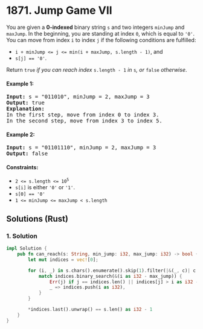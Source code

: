 # 1871. Jump Game VII
You are given a **0-indexed** binary string `s` and two integers `minJump` and `maxJump`. In the beginning, you are standing at index `0`, which is equal to `'0'`. You can move from index `i` to index `j` if the following conditions are fulfilled:

* `i + minJump <= j <= min(i + maxJump, s.length - 1)`, and
* `s[j] == '0'`.

Return `true` *if you can reach index* `s.length - 1` *in* `s`*, or* `false` *otherwise*.

#### Example 1:
<pre>
<strong>Input:</strong> s = "011010", minJump = 2, maxJump = 3
<strong>Output:</strong> true
<strong>Explanation:</strong>
In the first step, move from index 0 to index 3.
In the second step, move from index 3 to index 5.
</pre>

#### Example 2:
<pre>
<strong>Input:</strong> s = "01101110", minJump = 2, maxJump = 3
<strong>Output:</strong> false
</pre>

#### Constraints:
* <code>2 <= s.length <= 10<sup>5</sup></code>
* `s[i]` is either `'0'` or `'1'`.
* `s[0] == '0'`
* `1 <= minJump <= maxJump < s.length`

## Solutions (Rust)

### 1. Solution
```Rust
impl Solution {
    pub fn can_reach(s: String, min_jump: i32, max_jump: i32) -> bool {
        let mut indices = vec![0];

        for (i, _) in s.chars().enumerate().skip(1).filter(|&(_, c)| c == '0') {
            match indices.binary_search(&(i as i32 - max_jump)) {
                Err(j) if j == indices.len() || indices[j] > i as i32 - min_jump => (),
                _ => indices.push(i as i32),
            }
        }

        *indices.last().unwrap() == s.len() as i32 - 1
    }
}
```

